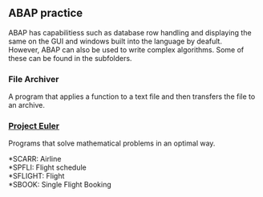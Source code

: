 ## ABAP practice

ABAP has capabilitiess such as database row handling and displaying the same on the GUI and windows built
into the language by deafult.  
However, ABAP can also be used to write complex algorithms. Some of these can be found in the subfolders.  

### File Archiver

A program that applies a function to a text file and then transfers the file to an archive.  

### [Project Euler](https://projecteuler.net/)

Programs that solve mathematical problems in an optimal way.  


*SCARR: Airline  
*SPFLI: Flight schedule  
*SFLIGHT: Flight  
*SBOOK: Single Flight Booking  